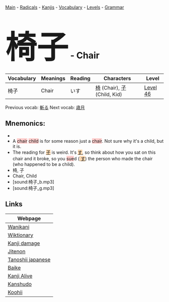 <style> bigfont {font-size: 100px}</style>
[Main](../README.md) -
[Radicals](../radicals.md) -
[Kanjis](../kanjis.md) -
[Vocabulary](../vocabulary.md) -
[Levels](../levels.md) -
[Grammar](../grammar.md)
# <bigfont> 椅子</bigfont> - Chair 

| Vocabulary | Meanings | Reading | Characters | Level |
| --- | --- | --- | --- | --- |
| 椅子 | Chair | いす |  [椅](../kanjis/椅.md) (Chair), [子](../kanjis/子.md) (Child, Kid) | [Level 46](../levels/wk_level46.md) |

Previous vocab: [斬る](斬る.md) Next vocab: [歳月](歳月.md) 

## Mnemonics:

* 
* A <span style="background-color:#ffcccb"> chair</span> <span style="background-color:#ffcccb"> child</span> is for some reason just a <span style="background-color:#ffcccb"> chair</span>. Not sure why it's a child, but it is.
* The reading for <span style="background-color:#fed8b1"> [子](https://jisho.org/search/子)</span> is weird. It's <span style="background-color:#fed8b1"> [す](https://jisho.org/search/す)</span>, so think about how you sat on this chair and it broke, so you <span style="background-color:#ffcccb"> sue</span>d (<span style="background-color:#fed8b1"> [す](https://jisho.org/search/す)</span>) the person who made the chair (who happened to be a child).
* 椅, 子
* Chair, Child
* [sound:椅子_b.mp3]
* [sound:椅子_g.mp3]


## Links 

| Webpage |
| --- |
| [Wanikani          ](https://www.wanikani.com/kanji/椅子) |
| [Wiktionary        ](https://en.wiktionary.org/wiki/椅子) |
| [Kanji damage      ](http://www.kanjidamage.com/kanji/search?utf8=✓&q=椅子) |
| [Jitenon           ](https://jitenon.com/kanji/椅子) |
| [Tanoshii japanese ](https://www.tanoshiijapanese.com/dictionary/kanji.cfm?k=椅子) |
| [Baike             ](https://baike.baidu.com/item/椅子) |
| [Kanji Alive       ](https://app.kanjialive.com/椅子) |
| [Kanshudo          ](https://www.kanshudo.com/searchmn?q=椅子) |
| [Koohii            ](https://kanji.koohii.com/study/kanji/椅子) |
